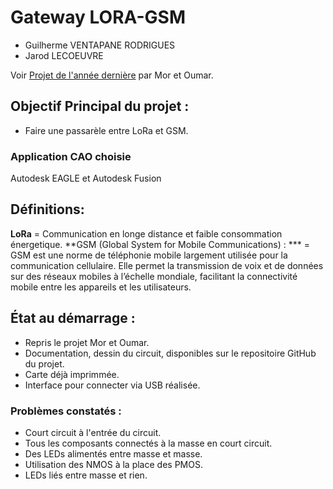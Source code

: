 # Gateway LORA-GSM
- Guilherme VENTAPANE RODRIGUES
- Jarod LECOEUVRE

Voir [Projet de l'année dernière](https://github.com/oumarsadjo/RucherLoRa) par Mor et Oumar.

## Objectif Principal du projet :
- Faire une passarèle entre LoRa et GSM.

### Application CAO choisie
Autodesk EAGLE et Autodesk Fusion

## Définitions:
**LoRa** = Communication en longe distance et faible consommation énergetique.
**GSM (Global System for Mobile Communications) : *** = GSM est une norme de téléphonie mobile largement utilisée pour la communication cellulaire. Elle permet la transmission de voix et de données sur des réseaux mobiles à l’échelle mondiale, facilitant la connectivité mobile entre les appareils et les utilisateurs.

## État au démarrage :
- Repris le projet Mor et Oumar.
- Documentation, dessin du circuit, disponibles sur le repositoire GitHub du projet.
- Carte déjà imprimmée.
- Interface pour connecter via USB réalisée.

### Problèmes constatés :
- Court circuit à l'entrée du circuit.
- Tous les composants connectés à la masse en court circuit.
- Des LEDs alimentés entre masse et masse.
- Utilisation des NMOS à la place des PMOS.
- LEDs liés entre masse et rien.

